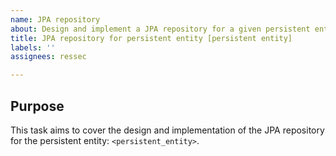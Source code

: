 ```yaml
---
name: JPA repository
about: Design and implement a JPA repository for a given persistent entity.
title: JPA repository for persistent entity [persistent entity]
labels: ''
assignees: ressec

---
```


## Purpose

This task aims to cover the design and implementation of the JPA repository for the persistent entity: `<persistent_entity>`.
